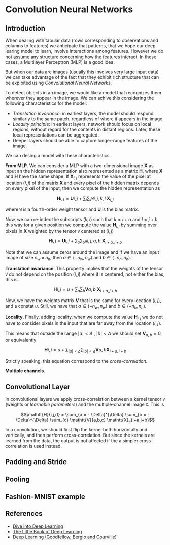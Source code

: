 # Convolution Neural Networks

## Introduction

When dealing with tabular data (rows corresponding to observations and columns to features) we anticipate 
that patterns, that we hope our deep learing model to learn, involve interactions among features. However 
we do not assume any structure concerning how the features interact. In these cases, a Multilayer Perceptron 
(MLP) is a good idea.

But when our data are images (usually this involves very large input data) we can take advantage of the fact 
that they exhibit rich structure that can be exploited using *Convolutional Neural Networks*.

To detect objects in an image, we would like a model that recognizes them wherever they appear in the image. 
We can achive this considering the following characteristics for the model:

* *Translation invariance*: in earliest layers, the model should respond similarly to the same 
patch, regardless of where it appears in the image.
* *Locality principle*: in earliest layers, network should focus on local regions, without regard 
for the contents in distant regions. Later, these local representations can be aggregated.
* Deeper layers should be able to capture longer-range features of the image.

We can desing a model with these characteristics.

**From MLP**. We can consider a MLP with a two-dimensional image $\mathbf{X}$ as input an the hidden 
representation also represented as a matrix $\mathbf{H}$, where $\mathbf{X}$ and $\mathbf{H}$ have the same shape. 
If $\mathbf{X}_{i,j}$ represents the value of the pixel at location $(i,j)$ of the matrix $\mathbf{X}$ and every 
pixel of the hidden matrix depends on every pixel of the input, then we compute the hidden representation as

```math
\mathbf{H}{i,j} = \mathbf{U}{i,j} + \sum_{l} \sum_{k} \mathtt{W}{i,j,k,l} \ \mathbf{X}_{i,j}
```

where $\mathtt{W}$ is a fourth-order weight tensor and $\mathbf{U}$ is the bias matrix.

Now, we can re-index the subscripts $(k,l)$ such that $k=i+a$ and $l=j+b$, this way for a given 
position we compute the value $\mathbf{H}_{i,j}$ by summing over pixels in $\mathbf{X}$ weighted by 
the tensor $\mathtt{V}$ centered at $(i,j)$

$$\mathbf{H}{i,j} = \mathbf{U}{i,j} + \sum_{a} \sum_{b} \mathtt{W}{i,j,a,b} \ \mathbf{X}_{i+a,j+b}$$

Note that we can assume zeros around the image and if we have an input image of size $n_w \times n_h$, 
then $a \in (-n_w, n_w)$ and $b \in (-n_h, n_h)$. 

**Translation invariance**.  This property implies that the weights of the tensor $\mathtt{V}$ do not 
depend on the position $(i,j)$ where it is centered, not either the bias, this is

$$\mathbf{H}{i,j} = u + \sum_{a} \sum_{b} \mathbf{V}{a,b} \ \mathbf{X}_{i+a,j+b}$$

Now, we have the weights matrix $\mathbf{V}$ that is the same for every location $(i,j)$, and a constat 
$u$. Still, we have that $a \in (-n_w, n_w)$ and $b \in (-n_h, n_h)$.

**Locality**. Finally, adding locality, when we compute the value $\mathbf{H}_{i,j}$ we do not have to 
consider pixels in the input that are far away from the location $(i,j)$. 

This means that outside the range 
$|a|<\Delta$ , $|b|<\Delta$ we should set $\mathbf{V}_{a,b}=0$, or equivalently

$$\mathbf{H}{i,j} = u + \sum_{|a|<\Delta} \sum_{|b|<\Delta} \mathbf{V}{a,b} \mathbf{X}_{i+a,j+b}$$

Strictly speaking, this equation correspond to the *cross-correlation*.

**Multiple channels**. 

## Convolutional Layer

In convolutional layers we apply cross-correlation between a kernel tensor $\mathtt{V}$ (weights or 
*learnable parameters*) and the multiple-channel image $\mathtt{X}$. This is

$$\mathtt{H}{i,j,d} = \sum_{a = - \Delta}^{\Delta} \sum_{b = - \Delta}^{\Delta} \sum_{c} \mathtt{V}{a,b,c} \mathtt{X}_{i+a,j+b}$$

In a convolution, we should first flip the kernel both horizontally and vertically, and then perform 
cross-correlation. But since the kernels are learned from the data, the output is not affected if the a simpler 
cross-correlation is used instead.




## Padding and Stride

## Pooling

## Fashion-MNIST example

## References
* [Dive into Deep Learning](https://d2l.ai/)
* [The Little Book of Deep Learning](https://fleuret.org/public/lbdl.pdf)
* [Deep Learning (Goodfellow, Bergio and Courville)](https://www.deeplearningbook.org/)
